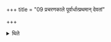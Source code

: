 +++
title = "09 प्रचरणकाले पूर्वार्धात्प्रथमान् देवतां"

+++

<details><summary>थिते</summary>

प्रचरणकाले पूर्वार्धात्प्रथमां देवतां यजति ९
</details>
